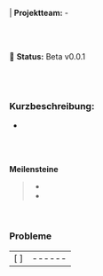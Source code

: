 | **Projektteam:** -

<br />
<br />

:rocket: **Status:** Beta v0.0.1

<br />
<br />

### Kurzbeschreibung:
-

<br />
<br />

**Meilensteine**
> -
> -

<br />


### Probleme
|  |  |
| :---: | --- |
| [ ] | ------ |
